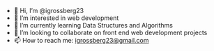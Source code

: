 - 👋 Hi, I’m @igrossberg23
- 👀 I’m interested in web development
- 🌱 I’m currently learning Data Structures and Algorithms
- 💞️ I’m looking to collaborate on front end web development projects
- 📫 How to reach me: igrossberg23@gmail.com

<!---
igrossberg23/igrossberg23 is a ✨ special ✨ repository because its `README.md` (this file) appears on your GitHub profile.
You can click the Preview link to take a look at your changes.
--->
